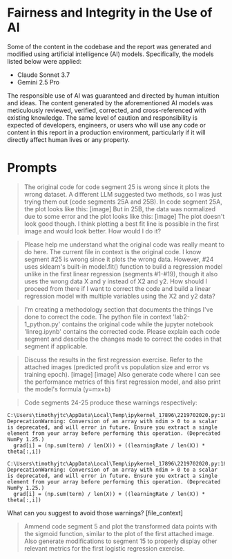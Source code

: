 # Fairness and Integrity in the Use of AI

Some of the content in the codebase and the report was generated and modified using artificial intelligence (AI) models. Specifically, the models listed below were applied:
- Claude Sonnet 3.7
- Gemini 2.5 Pro

The responsible use of AI was guaranteed and directed by human intuition and ideas. The content generated by the aforementioned AI models was meticulously reviewed, verified, corrected, and cross-referenced with existing knowledge. The same level of caution and responsibility is expected of developers, engineers, or users who will use any code or content in this report in a production environment, particularly if it will directly affect human lives or any property.

# Prompts

> The original code for code segment 25 is wrong since it plots the wrong dataset. A different LLM suggested two methods, so I was just trying them out (code segments 25A and 25B).
In code segment 25A, the plot looks like this: [image]
But in 25B, the data was normalized due to some error and the plot looks like this: [image]
The plot doesn't look good though. I think plotting a best fit line is possible in the first image and would look better. How would I do it?

> Please help me understand what the original code was really meant to do here. The current file in context is the original code. I know segment #25 is wrong since it plots the wrong data. However, #24 uses sklearn's built-in model.fit() function to build a regression model unlike in the first linear regression (segments #1-#19), though it also uses the wrong data X and y instead of X2 and y2. How should I proceed from there if I want to correct the code and build a linear regression model with multiple variables using the X2 and y2 data?

> I'm creating a methodology section that documents the things I've done to correct the code. The python file in context 'lab2-1_python.py' contains the original code while the jupyter notebook 'linreg.ipynb' contains the corrected code. Please explain each code segment and describe the changes made to correct the codes in that segment if applicable.

> Discuss the results in the first regression exercise. Refer to the attached images (predicted profit vs population size and error vs training epoch).
[image]
[image]
Also generate code where I can see the performance metrics of this first regression model, and also print the model's formula (y=mx+b)

> Code segments 24-25 produce these warnings respectively:
```
C:\Users\timothyjtc\AppData\Local\Temp\ipykernel_17896\2219702020.py:18: DeprecationWarning: Conversion of an array with ndim > 0 to a scalar is deprecated, and will error in future. Ensure you extract a single element from your array before performing this operation. (Deprecated NumPy 1.25.)
  grad[i] = (np.sum(term) / len(X)) + ((learningRate / len(X)) * theta[:,i])
```
```
C:\Users\timothyjtc\AppData\Local\Temp\ipykernel_17896\2219702020.py:18: DeprecationWarning: Conversion of an array with ndim > 0 to a scalar is deprecated, and will error in future. Ensure you extract a single element from your array before performing this operation. (Deprecated NumPy 1.25.)
  grad[i] = (np.sum(term) / len(X)) + ((learningRate / len(X)) * theta[:,i])
```
What can you suggest to avoid those warnings? [file_context]

> Ammend code segment 5 and plot the transformed data points with the sigmoid function, similar to the plot of the first attached image. Also generate modifications to segment 15 to properly display other relevant metrics for the first logistic regression exercise.
